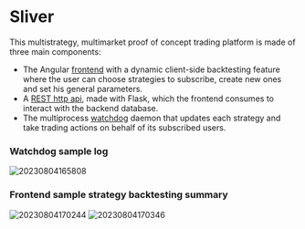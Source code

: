 # Sliver
This multistrategy, multimarket proof of concept trading platform is made of three main components:
* The Angular [frontend](https://github.com/rbmarliere/sliver/tree/master/web) with a dynamic client-side backtesting feature where the user can choose strategies to subscribe, create new ones and set his general parameters.
* A [REST http api](https://github.com/rbmarliere/sliver/tree/master/src/sliver/api), made with Flask, which the frontend consumes to interact with the backend database.
* The multiprocess [watchdog](https://github.com/rbmarliere/sliver/blob/master/src/sliver/watchdog.py) daemon that updates each strategy and take trading actions on behalf of its subscribed users.

### Watchdog sample log
![20230804165808](https://github.com/rbmarliere/sliver/assets/6377318/96717ccd-8cb7-455d-afc1-b722e695929d)

### Frontend sample strategy backtesting summary
![20230804170244](https://github.com/rbmarliere/sliver/assets/6377318/44580884-0885-4feb-af6e-e0d3250053d7)
![20230804170346](https://github.com/rbmarliere/sliver/assets/6377318/7198791f-525f-4df8-9504-2a1832d6e831)
